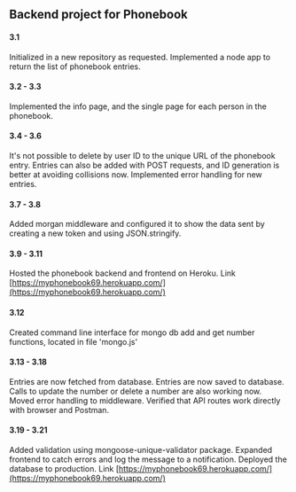 ## Backend project for Phonebook

#### 3.1

Initialized in a new repository as requested. Implemented a node app to return the list of phonebook entries.

#### 3.2 - 3.3

Implemented the info page, and the single page for each person in the phonebook.

#### 3.4 - 3.6

It's not possible to delete by user ID to the unique URL of the phonebook entry. Entries can also be added with POST requests, and ID generation is better at avoiding collisions now. Implemented error handling for new entries.

#### 3.7 - 3.8

Added morgan middleware and configured it to show the data sent by creating a new token and using JSON.stringify.

#### 3.9 - 3.11

Hosted the phonebook backend and frontend on Heroku. Link [https://myphonebook69.herokuapp.com/](https://myphonebook69.herokuapp.com/)

#### 3.12

Created command line interface for mongo db add and get number functions, located in file 'mongo.js'

#### 3.13 - 3.18

Entries are now fetched from database. Entries are now saved to database. Calls to update the number or delete a number are also working now. Moved error handling to middleware. Verified that API routes work directly with browser and Postman.

#### 3.19 - 3.21

Added validation using mongoose-unique-validator package. Expanded frontend to catch errors and log the message to a notification. Deployed the database to production. Link [https://myphonebook69.herokuapp.com/](https://myphonebook69.herokuapp.com/)
